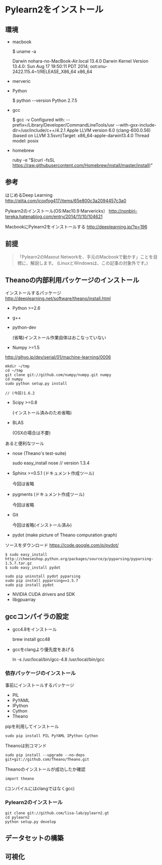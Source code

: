 
# Pylearn2をインストール

## 環境

- macbook

	$ uname -a

	Darwin nohara-no-MacBook-Air.local 13.4.0 
	Darwin Kernel Version 13.4.0:
	Sun Aug 17 19:50:11 PDT 2014; 
	oot:xnu-2422.115.4~1/RELEASE_X86_64 x86_64

- merveric

- Python
	
	$ python --version
	Python 2.7.5

- gcc

	$ gcc -v
	Configured with: --prefix=/Library/Developer/CommandLineTools/usr --with-gxx-include-dir=/usr/include/c++/4.2.1 Apple LLVM version 6.0 (clang-600.0.56) (based on LLVM 3.5svn)Target: x86_64-apple-darwin13.4.0
	Thread model: posix

- homebrew

	ruby -e "$(curl -fsSL https://raw.githubusercontent.com/Homebrew/install/master/install)"


## 参考

はじめるDeep Learning
http://qiita.com/icoxfog417/items/65e800c3a2094457c3a0

Pylearn2のインストール(OS:Mac10.9 Marvericks）
http://nonbiri-tereka.hatenablog.com/entry/2014/11/10/104621

MacbookにPylearn2をインストールする
http://deeplearning.jp/?p=196

## 前提

>「Pylearn2のMaxout Networkを、手元のMacbookで動かす」ことを目標に、解説します。
(LinuxとWindowsは、この記事の対象外です。)


## Theanoの内部利用パッケージのインストール

インストールするパッケージ
http://deeplearning.net/software/theano/install.html

- Python >=2.6

- g++

- python-dev

	(省略)インストール作業自体はおこなっていない

- Numpy >=1.5

http://gihyo.jp/dev/serial/01/machine-learning/0006

	mkdir ~/tmp
	cd ~/tmp
	git clone git://github.com/numpy/numpy.git numpy
	cd numpy
	sudo python setup.py install

	// (今回)1.6.2

- Scipy >=0.8

	(インストール済みのため省略)

- BLAS

	(OSXの場合は不要)

あると便利なツール

- nose (Theano's test-suite)

	sudo easy_install nose
	// version 1.3.4

- Sphinx >=0.5.1 (ドキュメント作成ツール)
	
	今回は省略

- pygments (ドキュメント作成ツール)
	
	今回は省略

- Git
	
	今回は省略(インストール済み)

- pydot (make picture of Theano compuration graph)

ソースをダウンロード
https://code.google.com/p/pydot/

	$ sudo easy_install http://cheeseshop.python.org/packages/source/p/pyparsing/pyparsing-1.5.7.tar.gz
	$ sudo easy_install pydot

	sudo pip uninstall pydot pyparsing
	sudo pip install pyparsing==1.5.7
	sudo pip install pydot

- NVIDIA CUDA drivers and SDK
- libgpuarray

## gccコンパイラの設定

- gcc4.8をインストール

	brew install gcc48

- gccをclangより優先度をあげる

	ln -s /usr/local/bin/gcc-4.8 /usr/local/bin/gcc


### 依存パッケージのインストール

事前にインストールするパッケージ

- PIL
- PyYAML
- IPython
- Cython
- Theano

pipを利用してインストール

	sudo pip install PIL PyYAML IPython Cython

Theanoは別コマンド

	sudo pip install --upgrade --no-deps git+git://github.com/Theano/Theano.git

Theanoのインストールが成功したか確認
	
	import theano

(コンパイルにはclangではなくgcc)

### Pylearn2のインストール

	git clone git://github.com/lisa-lab/pylearn2.gt
	cd pylearn2
	python setup.py develop

## データセットの構築

## 可視化

